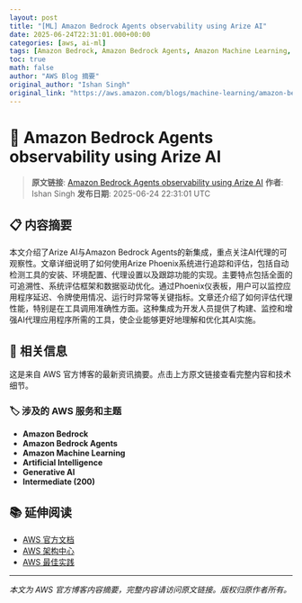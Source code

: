 ```yaml
---
layout: post
title: "[ML] Amazon Bedrock Agents observability using Arize AI"
date: 2025-06-24T22:31:01.000+00:00
categories: [aws, ai-ml]
tags: [Amazon Bedrock, Amazon Bedrock Agents, Amazon Machine Learning, Artificial Intelligence, Generative AI, Intermediate (200)]
toc: true
math: false
author: "AWS Blog 摘要"
original_author: "Ishan Singh"
original_link: "https://aws.amazon.com/blogs/machine-learning/amazon-bedrock-agents-observability-using-arize-ai/"
---
```


# 🤖 Amazon Bedrock Agents observability using Arize AI

> **原文链接**: [Amazon Bedrock Agents observability using Arize AI](https://aws.amazon.com/blogs/machine-learning/amazon-bedrock-agents-observability-using-arize-ai/)
> **作者**: Ishan Singh
> **发布日期**: 2025-06-24 22:31:01 UTC

## 📋 内容摘要

本文介绍了Arize AI与Amazon Bedrock Agents的新集成，重点关注AI代理的可观察性。文章详细说明了如何使用Arize Phoenix系统进行追踪和评估，包括自动检测工具的安装、环境配置、代理设置以及跟踪功能的实现。主要特点包括全面的可追溯性、系统评估框架和数据驱动优化。通过Phoenix仪表板，用户可以监控应用程序延迟、令牌使用情况、运行时异常等关键指标。文章还介绍了如何评估代理性能，特别是在工具调用准确性方面。这种集成为开发人员提供了构建、监控和增强AI代理应用程序所需的工具，使企业能够更好地理解和优化其AI实施。

## 🔗 相关信息

这是来自 AWS 官方博客的最新资讯摘要。点击上方原文链接查看完整内容和技术细节。

### 🏷️ 涉及的 AWS 服务和主题

- **Amazon Bedrock**
- **Amazon Bedrock Agents**
- **Amazon Machine Learning**
- **Artificial Intelligence**
- **Generative AI**
- **Intermediate (200)**

## 📚 延伸阅读

- [AWS 官方文档](https://docs.aws.amazon.com/)
- [AWS 架构中心](https://aws.amazon.com/architecture/)
- [AWS 最佳实践](https://aws.amazon.com/architecture/well-architected/)

---

*本文为 AWS 官方博客内容摘要，完整内容请访问原文链接。版权归原作者所有。*